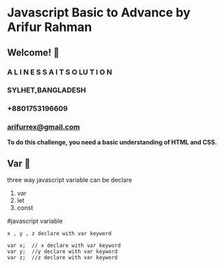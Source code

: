 # Javascript Basic to Advance by Arifur Rahman  
## Welcome! 👋

### A L I N E S S A  I T  S O LU T I O N
### SYLHET,BANGLADESH
### +8801753196609
### arifurrex@gmail.com

**To do this challenge, you need a basic understanding of HTML and CSS.**
## Var 🔔 

three way javascript variable can be declare 
1. var 
2. let 
3. const 

#javascript variable
  ```
 x , y , z declare with var keyword 

var x;  // x declare with var keyword
var y;  //y declare with var keyword
var z;  //z declare with var keyword

```

